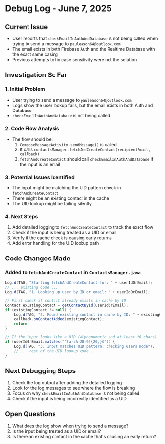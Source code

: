 # Debug Log - June 7, 2025

## Current Issue
- User reports that `checkEmailInAuthAndDatabase` is not being called when trying to send a message to `pauleason64@outlook.com`
- The email exists in both Firebase Auth and the Realtime Database with the exact same casing
- Previous attempts to fix case sensitivity were not the solution

## Investigation So Far

### 1. Initial Problem
- User trying to send a message to `pauleason64@outlook.com`
- Logs show the user lookup fails, but the email exists in both Auth and Database
- `checkEmailInAuthAndDatabase` is not being called

### 2. Code Flow Analysis
- The flow should be:
  1. `ComposeMessageActivity.sendMessage()` is called
  2. It calls `contactsManager.fetchAndCreateContact(recipientEmail, callback)`
  3. `fetchAndCreateContact` should call `checkEmailInAuthAndDatabase` if the input is an email

### 3. Potential Issues Identified
- The input might be matching the UID pattern check in `fetchAndCreateContact`
- There might be an existing contact in the cache
- The UID lookup might be failing silently

### 4. Next Steps
1. Add detailed logging to `fetchAndCreateContact` to track the exact flow
2. Check if the input is being treated as a UID or email
3. Verify if the cache check is causing early returns
4. Add error handling for the UID lookup path

## Code Changes Made

### Added to `fetchAndCreateContact` in `ContactsManager.java`
```java
Log.d(TAG, "Starting fetchAndCreateContact for: " + userIdOrEmail);
// ... existing code ...
Log.d(TAG, "1. Looking up user by ID or email: " + userIdOrEmail);

// First check if contact already exists in cache by ID
Contact existingContact = getContactById(userIdOrEmail);
if (existingContact != null) {
    Log.d(TAG, "2. Found existing contact in cache by ID: " + existingContact.getContactId());
    callback.onContactAdded(existingContact);
    return;
}

// If the input looks like a UID (alphanumeric and at least 20 chars)
if (userIdOrEmail.matches("^[a-zA-Z0-9]{20,}$")) {
    Log.d(TAG, "3. Input matches UID pattern, checking users node");
    // ... rest of the UID lookup code ...
}
```

## Next Debugging Steps
1. Check the log output after adding the detailed logging
2. Look for the log messages to see where the flow is breaking
3. Focus on why `checkEmailInAuthAndDatabase` is not being called
4. Check if the input is being incorrectly identified as a UID

## Open Questions
1. What does the log show when trying to send a message?
2. Is the input being treated as a UID or email?
3. Is there an existing contact in the cache that's causing an early return?

